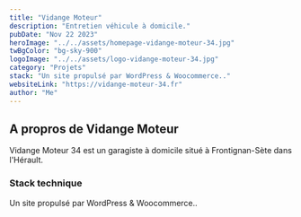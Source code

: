 ```yaml
---
title: "Vidange Moteur"
description: "Entretien véhicule à domicile."
pubDate: "Nov 22 2023"
heroImage: "../../assets/homepage-vidange-moteur-34.jpg"
twBgColor: "bg-sky-900"
logoImage: "../../assets/logo-vidange-moteur-34.jpg"
category: "Projets"
stack: "Un site propulsé par WordPress & Woocommerce.."
websiteLink: "https://vidange-moteur-34.fr"
author: "Me"
---
```


## A propros de Vidange Moteur

Vidange Moteur 34​ est un garagiste à domicile situé à Frontignan-Sète dans l'Hérault.

### Stack technique

Un site propulsé par WordPress & Woocommerce..
